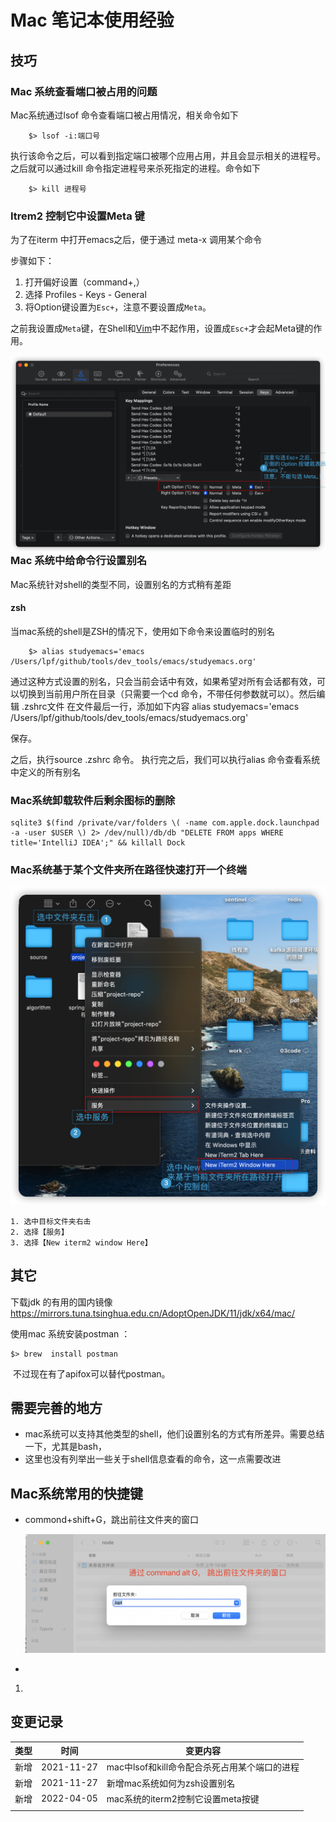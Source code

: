 # Mac 笔记本使用经验





## 技巧

### Mac 系统查看端口被占用的问题

Mac系统通过lsof 命令查看端口被占用情况，相关命令如下
```shell
	$> lsof -i:端口号
```

执行该命令之后，可以看到指定端口被哪个应用占用，并且会显示相关的进程号。
之后就可以通过kill 命令指定进程号来杀死指定的进程。命令如下

```shell
	$> kill 进程号
```

### Itrem2 控制它中设置Meta 键

为了在iterm 中打开emacs之后，便于通过 meta-x 调用某个命令

步骤如下：

1. 打开偏好设置（command+,）
2.  选择 Profiles - Keys - General
3. 将Option键设置为`Esc+`，注意不要设置成`Meta`。

之前我设置成`Meta`键，在Shell和[Vim](https://so.csdn.net/so/search?q=Vim&spm=1001.2101.3001.7020)中不起作用，设置成`Esc+`才会起Meta键的作用。

<img src="./pic/001_iterm控制台设置meta按键_v20220405.png" align="left">



### Mac 系统中给命令行设置别名

Mac系统针对shell的类型不同，设置别名的方式稍有差距
#### zsh
当mac系统的shell是ZSH的情况下，使用如下命令来设置临时的别名
```
	$> alias studyemacs='emacs /Users/lpf/github/tools/dev_tools/emacs/studyemacs.org'
```

通过这种方式设置的别名，只会当前会话中有效，如果希望对所有会话都有效，可以切换到当前用户所在目录（只需要一个cd 命令，不带任何参数就可以）。然后编辑 .zshrc文件
在文件最后一行，添加如下内容
alias studyemacs='emacs /Users/lpf/github/tools/dev_tools/emacs/studyemacs.org'

保存。

之后，执行source .zshrc 命令。
执行完之后，我们可以执行alias 命令查看系统中定义的所有别名

### Mac系统卸载软件后剩余图标的删除

```tsx
sqlite3 $(find /private/var/folders \( -name com.apple.dock.launchpad -a -user $USER \) 2> /dev/null)/db/db "DELETE FROM apps WHERE title='IntelliJ IDEA';" && killall Dock
```

### Mac系统基于某个文件夹所在路径快速打开一个终端

<img src="./pic/003_基于某个文件夹快速打开一个新的命令行窗口.png">

 	1. 选中目标文件夹右击
 	2. 选择【服务】
 	3. 选择【New iterm2 window Here】





## 其它

下载jdk 的有用的国内镜像
https://mirrors.tuna.tsinghua.edu.cn/AdoptOpenJDK/11/jdk/x64/mac/



使用mac 系统安装postman ：

```shell
$> brew  install postman
```

​		不过现在有了apifox可以替代postman。 





## 需要完善的地方

* mac系统可以支持其他类型的shell，他们设置别名的方式有所差异。需要总结一下，尤其是bash，
* 这里也没有列举出一些关于shell信息查看的命令，这一点需要改进



## Mac系统常用的快捷键

* commond+shift+G，跳出前往文件夹的窗口

  ![001前往指定目录](./pic/001前往指定目录.png)

* 



 1. 

    



## 变更记录

| 类型 | 时间       | 变更内容                                      |
| ---- | ---------- | --------------------------------------------- |
| 新增 | 2021-11-27 | mac中lsof和kill命令配合杀死占用某个端口的进程 |
| 新增 | 2021-11-27 | 新增mac系统如何为zsh设置别名                  |
| 新增 | 2022-04-05 | mac系统的iterm2控制它设置meta按键             |
|      |            |                                               |